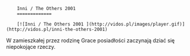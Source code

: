 
        Inni / The Others 2001 
        =============
        
        [![Inni / The Others 2001 ](http://vidos.pl/images/player.gif)](http://vidos.pl/inni-the-others-2001)
        
        
 W zamieszkałej przez rodzinę Grace posiadłości zaczynają dziać się niepokojące rzeczy.
    